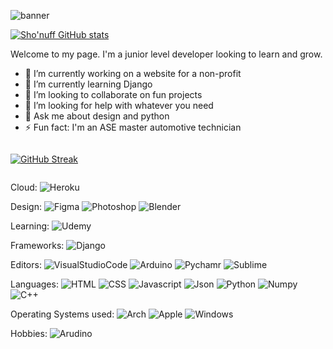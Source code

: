 

<!--
**TheShonuff/TheShonuff** is a ✨ _special_ ✨ repository because its `README.md` (this file) appears on your GitHub profile.

Here are some ideas to get you started:

- 🔭 I’m currently working on ...
- 🌱 I’m currently learning ...
- 👯 I’m looking to collaborate on ...
- 🤔 I’m looking for help with ...
- 💬 Ask me about ...
- 📫 How to reach me: ...
- 😄 Pronouns: ...
- ⚡ Fun fact: ...
https://github-readme-stats.vercel.app/api?username={username}
-->
![banner](https://user-images.githubusercontent.com/24307352/158934864-9206db4a-5904-45eb-a28e-0c0e9eb86a42.png)

[![Sho'nuff GitHub stats](https://github-readme-stats.vercel.app/api?username=TheShonuff&show_icons=true&theme=dracula)](https://github.com/anuraghazra/github-readme-stats)

Welcome to my page. I'm a junior level developer looking to learn and grow.

- 🔭 I’m currently working on a website for a non-profit
- 🌱 I’m currently learning Django
- 👯 I’m looking to collaborate on fun projects
- 🤔 I’m looking for help with whatever you need
- 💬 Ask me about design and python
- ⚡ Fun fact: I'm an ASE master automotive technician 

<div style="display: flex; flex-direction: row;">

[![GitHub Streak](http://github-readme-streak-stats.herokuapp.com?user=TheShonuff&theme=dark&date_format=M%20j%5B%2C%20Y%5D)](https://git.io/streak-stats)

 </div>


Cloud: 
![Heroku](https://img.shields.io/badge/Heroku-430098?style=for-the-badge&logo=heroku&logoColor=white)

Design:
![Figma](https://img.shields.io/badge/Figma-F24E1E?style=for-the-badge&logo=figma&logoColor=white)
![Photoshop](https://img.shields.io/badge/Adobe%20Photoshop-31A8FF?style=for-the-badge&logo=Adobe%20Photoshop&logoColor=black)
![Blender](https://img.shields.io/badge/blender-%23F5792A.svg?style=for-the-badge&logo=blender&logoColor=white)

Learning:
![Udemy](https://img.shields.io/badge/Udemy-EC5252?style=for-the-badge&logo=Udemy&logoColor=white)

Frameworks:
![Django](https://img.shields.io/badge/Django-092E20?style=for-the-badge&logo=django&logoColor=green)

Editors:
![VisualStudioCode](https://img.shields.io/badge/Visual_Studio-5C2D91?style=for-the-badge&logo=visual%20studio&logoColor=white)
![Arduino](https://img.shields.io/badge/Arduino_IDE-00979D?style=for-the-badge&logo=arduino&logoColor=white)
![Pychamr](https://img.shields.io/badge/PyCharm-000000.svg?&style=for-the-badge&logo=PyCharm&logoColor=white)
![Sublime](https://img.shields.io/badge/sublime_text-%23575757.svg?&style=for-the-badge&logo=sublime-text&logoColor=important)

Languages:
![HTML](https://img.shields.io/badge/HTML5-E34F26?style=for-the-badge&logo=html5&logoColor=white)
![CSS](https://img.shields.io/badge/CSS3-1572B6?style=for-the-badge&logo=css3&logoColor=white)
![Javascript](https://img.shields.io/badge/JavaScript-323330?style=for-the-badge&logo=javascript&logoColor=F7DF1E)
![Json](https://img.shields.io/badge/json-5E5C5C?style=for-the-badge&logo=json&logoColor=white)
![Python](https://img.shields.io/badge/Python-FFD43B?style=for-the-badge&logo=python&logoColor=blue)
![Numpy](https://img.shields.io/badge/Numpy-777BB4?style=for-the-badge&logo=numpy&logoColor=white)
![C++](https://img.shields.io/badge/C%2B%2B-00599C?style=for-the-badge&logo=c%2B%2B&logoColor=white)

Operating Systems used:
![Arch](https://img.shields.io/badge/Arch_Linux-1793D1?style=for-the-badge&logo=arch-linux&logoColor=white)
![Apple](https://img.shields.io/badge/mac%20os-000000?style=for-the-badge&logo=apple&logoColor=white)
![Windows](https://img.shields.io/badge/Windows-0078D6?style=for-the-badge&logo=windows&logoColor=white)

Hobbies:
![Arudino](https://img.shields.io/badge/Arduino-00979D?style=for-the-badge&logo=Arduino&logoColor=white)
